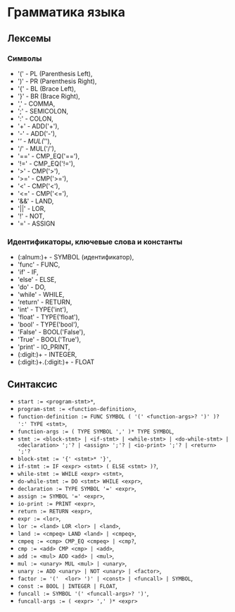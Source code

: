 # Грамматика языка
## Лексемы
### Символы
- '(' - PL (Parenthesis Left),
- ')' - PR (Parenthesis Right),
- '{' - BL (Brace Left),
- '}' - BR (Brace Right),
- ',' - COMMA,
- ';' - SEMICOLON,
- ':' - COLON,
- '+' - ADD('+'),
- '-' - ADD('-'),
- '*' - MUL('*'),
- '/' - MUL('/'),
- '\==' - CMP_EQ('=='),
- '!=' - CMP_EQ('!='),
- '>' - CMP('>'),
- '>=' - CMP('>='),
- '<' - CMP('<'),
- '<=' - CMP('<='),
- '&&' - LAND,
- '||' - LOR,
- '!' - NOT,
- '=' - ASSIGN

### Идентификаторы, ключевые слова и константы
- (:alnum:)+ - SYMBOL (идентификатор),
- 'func' - FUNC,
- 'if' - IF,
- 'else' - ELSE,
- 'do' - DO,
- 'while' - WHILE,
- 'return' - RETURN,
- 'int' - TYPE('int'),
- 'float' - TYPE('float'),
- 'bool' - TYPE('bool'),
- 'False' - BOOL('False'),
- 'True' - BOOL('True'),
- 'print' - IO_PRINT,
- (:digit:)+ - INTEGER,
- (:digit:)+\.(:digit:)+ - FLOAT

## Синтаксис
- `start := <program-stmt>*`,
- `program-stmt := <function-definition>`,
- `function-definition := FUNC SYMBOL ( '(' <function-args>? ')' )? ':' TYPE <stmt>`,
- `function-args := ( TYPE SYMBOL ',' )* TYPE SYMBOL`,
- `stmt := <block-stmt> | <if-stmt> | <while-stmt> | <do-while-stmt> | <declaration> ';'? | <assign> ';'? | <io-print> ';'? | <return> ';'?`
- `block-stmt := '{' <stmt>* '}'`,
- `if-stmt := IF <expr> <stmt> ( ELSE <stmt> )?`,
- `while-stmt := WHILE <expr> <stmt>`,
- `do-while-stmt := DO <stmt> WHILE <expr>`,
- `declaration := TYPE SYMBOL '=' <expr>`,
- `assign := SYMBOL '=' <expr>`,
- `io-print := PRINT <expr>`,
- `return := RETURN <expr>`,
- `expr := <lor>`,
- `lor := <land> LOR <lor> | <land>`,
- `land := <cmpeq> LAND <land> | <cmpeq>`,
- `cmpeq := <cmp> CMP_EQ <cmpeq> | <cmp?`,
- `cmp := <add> CMP <cmp> | <add>`,
- `add := <mul> ADD <add> | <mul>`,
- `mul := <unary> MUL <mul> | <unary>`,
- `unary := ADD <unary> | NOT <unary> | <factor>`,
- `factor := '('  <lor> ')' | <const> | <funcall> | SYMBOL`,
- `const := BOOL | INTEGER | FLOAT`,
- `funcall := SYMBOL '(' <funcall-args>? ')'`,
- `funcall-args := ( <expr> ',' )* <expr>`